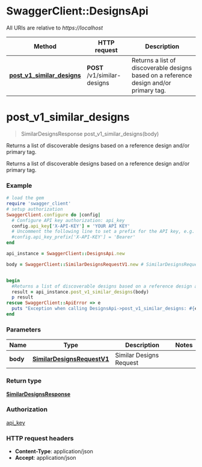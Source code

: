 # SwaggerClient::DesignsApi

All URIs are relative to *https://localhost*

Method | HTTP request | Description
------------- | ------------- | -------------
[**post_v1_similar_designs**](DesignsApi.md#post_v1_similar_designs) | **POST** /v1/similar-designs | Returns a list of discoverable designs based on a reference design and/or primary tag.


# **post_v1_similar_designs**
> SimilarDesignsResponse post_v1_similar_designs(body)

Returns a list of discoverable designs based on a reference design and/or primary tag.

Returns a list of discoverable designs based on a reference design and/or primary tag.

### Example
```ruby
# load the gem
require 'swagger_client'
# setup authorization
SwaggerClient.configure do |config|
  # Configure API key authorization: api_key
  config.api_key['X-API-KEY'] = 'YOUR API KEY'
  # Uncomment the following line to set a prefix for the API key, e.g. 'Bearer' (defaults to nil)
  #config.api_key_prefix['X-API-KEY'] = 'Bearer'
end

api_instance = SwaggerClient::DesignsApi.new

body = SwaggerClient::SimilarDesignsRequestV1.new # SimilarDesignsRequestV1 | Similar Designs Request


begin
  #Returns a list of discoverable designs based on a reference design and/or primary tag.
  result = api_instance.post_v1_similar_designs(body)
  p result
rescue SwaggerClient::ApiError => e
  puts "Exception when calling DesignsApi->post_v1_similar_designs: #{e}"
end
```

### Parameters

Name | Type | Description  | Notes
------------- | ------------- | ------------- | -------------
 **body** | [**SimilarDesignsRequestV1**](SimilarDesignsRequestV1.md)| Similar Designs Request | 

### Return type

[**SimilarDesignsResponse**](SimilarDesignsResponse.md)

### Authorization

[api_key](../README.md#api_key)

### HTTP request headers

 - **Content-Type**: application/json
 - **Accept**: application/json



